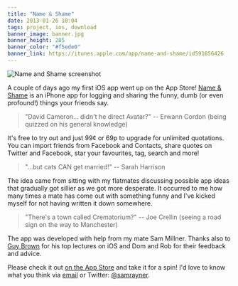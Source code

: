 ```yaml
---
title: "Name & Shame"
date: 2013-01-26 10:04
tags: project, ios, download
banner_image: banner.jpg
banner_height: 285
banner_color: "#f5ede0"
banner_link: https://itunes.apple.com/app/name-and-shame/id591856426
---
```


<img src="/posts/name-and-shame/iphone.png" alt="Name and Shame screenshot" class="right no-mobile" />

A couple of days ago my first iOS app went up on the App Store! [Name & Shame][as] is an iPhone app for logging and sharing the funny, dumb (or even profound!) things your friends say.

> "David Cameron... didn't he direct Avatar?" -- Erwann Cordon (being quizzed on his general knowledge)

It's free to try out and just 99¢ or 69p to upgrade for unlimited quotations. You can import friends from Facebook and Contacts, share quotes on Twitter and Facebook, star your favourites, tag, search and more!

> "...but cats CAN get married!" -- Sarah Harrison

The idea came from sitting with my flatmates discussing possible app ideas that gradually got sillier as we got more desperate. It occurred to me how many times a mate has come out with something funny and I've kicked myself for not having written it down somewhere.

> "There's a town called Crematorium?" -- Joe Crellin (seeing a road sign on the way to Manchester)

The app was developed with help from my mate Sam Millner. Thanks also to [Guy Brown][gb] for his top lectures on iOS and Dom and Rob for their feedback and advice.

Please check it out [on the App Store][as] and take it for a spin! I'd love to know what you think via [email][] or Twitter: [@samrayner][tw].

[as]: https://itunes.apple.com/app/name-and-shame/id591856426
[sm]: http://nba-lockdown.com
[lando]: http://samrayner.com/posts/lando
[gb]: http://staffwww.dcs.shef.ac.uk/people/G.Brown/
[dom]: http://domness.me
[rob]: http://tallguyrob.com
[email]: mailto:&#115;&#97;&#109;&#64;&#110;&#97;&#109;&#101;&#97;&#110;&#100;&#115;&#104;&#97;&#109;&#101;&#97;&#112;&#112;&#46;&#99;&#111;&#109;
[tw]: http://twitter.com/samrayner
